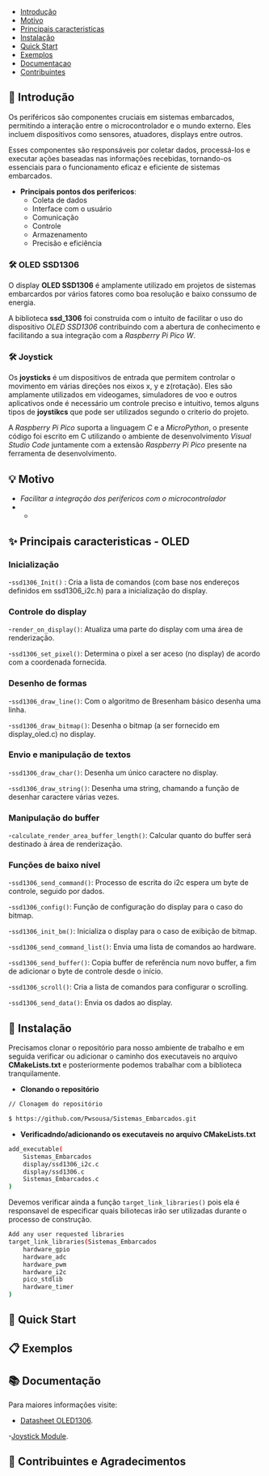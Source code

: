 - [Introdução](#-introdução)
- [Motivo](#-motivo)
- [Principais caracteristicas](#-principais-caracteristicas)
- [Instalação](#-instalacao)
- [Quick Start](#-quick-start)
- [Exemplos](#-exemplos)
- [Documentacao](#-documentacao)
- [Contribuintes](#-contribuintes)


## 🌟 Introdução

Os periféricos são componentes cruciais em sistemas embarcados, permitindo a interação entre o microcontrolador e o mundo externo. Eles incluem dispositivos como sensores, atuadores, displays entre outros. 

Esses componentes são responsáveis por coletar dados, processá-los e executar ações baseadas nas informações recebidas, tornando-os essenciais para o funcionamento eficaz e eficiente de sistemas embarcados.

- **Principais pontos dos perifericos**:
    - Coleta de dados
    - Interface com o usuário
    - Comunicação
    - Controle
    - Armazenamento
    - Precisão e eficiência

### 🛠️ OLED SSD1306

O display **OLED SSD1306** é amplamente utilizado em projetos de sistemas embarcardos por vários fatores como boa resolução e baixo conssumo de energia.

A biblioteca **ssd_1306** foi construida com o intuito de facilitar o uso do dispositivo *OLED SSD1306* contribuindo com a abertura de conhecimento e facilitando a sua integração com a *Raspberry Pi Pico W*. 

### 🛠️ Joystick 

Os **joysticks** é um dispositivos de entrada que permitem controlar o movimento em várias direções nos eixos x, y e z(rotação). Eles são amplamente utilizados em videogames, simuladores de voo e outros aplicativos onde é necessário um controle preciso e intuitivo, temos alguns tipos de **joystikcs** que pode ser utilizados segundo o criterio do projeto.

A *Raspberry Pi Pico* suporta a linguagem *C* e a *MicroPython*, o presente código foi escrito em C utilizando o ambiente de desenvolvimento *Visual Studio Code* juntamente com a extensão *Raspberry Pi Pico* presente na ferramenta de desenvolvimento.

## 💡 Motivo

- *Facilitar a integração dos perifericos com o microcontrolador*
- *

## ✨ Principais caracteristicas - OLED

### Inicialização

-`ssd1306_Init()` : Cria a lista de comandos (com base nos endereços definidos em ssd1306_i2c.h) para a inicialização do display.

### Controle do display

-`render_on_display()`: Atualiza uma parte do display com uma área de renderização.

-`ssd1306_set_pixel()`: Determina o pixel a ser aceso (no display) de acordo com a coordenada fornecida.

### Desenho de formas 

-`ssd1306_draw_line()`: Com o algoritmo de Bresenham básico desenha uma linha.

-`ssd1306_draw_bitmap()`: Desenha o bitmap (a ser fornecido em display_oled.c) no display.

### Envio e manipulação de textos

-`ssd1306_draw_char()`: Desenha um único caractere no display.

-`ssd1306_draw_string()`: Desenha uma string, chamando a função de desenhar 
caractere várias vezes.

### Manipulação do buffer

-`calculate_render_area_buffer_length()`: Calcular quanto do buffer será destinado à área de renderização.

### Funções de baixo nível

-`ssd1306_send_command()`: Processo de escrita do i2c espera um byte de controle, seguido por dados.

-`ssd1306_config()`: Função de configuração do display para o caso do bitmap.

-`ssd1306_init_bm()`: Inicializa o display para o caso de exibição de bitmap.

-`ssd1306_send_command_list()`: Envia uma lista de comandos ao hardware.

-`ssd1306_send_buffer()`: Copia buffer de referência num novo buffer, a fim de adicionar o byte de controle desde o início.

-`ssd1306_scroll()`: Cria a lista de comandos para configurar o scrolling.

-`ssd1306_send_data()`: Envia os dados ao display.

## 🔧 Instalação

Precisamos clonar o repositório para nosso ambiente de trabalho e em seguida verificar ou adicionar o caminho dos executaveis no arquivo **CMakeLists.txt** e posteriormente podemos trabalhar com a biblioteca tranquilamente.

- **Clonando o repositório**

```bash 
// Clonagem do repositório

$ https://github.com/Pwsousa/Sistemas_Embarcados.git

```
- **Verificadndo/adicionando os executaveis no arquivo CMakeLists.txt**

```bash 
add_executable(
    Sistemas_Embarcados 
    display/ssd1306_i2c.c
    display/ssd1306.c
    Sistemas_Embarcados.c 
)

```
Devemos verificar ainda a função `target_link_libraries()` pois ela é responsavel de especificar quais biliotecas irão ser utilizadas durante o processo de construção.

```bash
Add any user requested libraries
target_link_libraries(Sistemas_Embarcados 
    hardware_gpio
    hardware_adc
    hardware_pwm
    hardware_i2c
    pico_stdlib
    hardware_timer
)

```

## 🚀 Quick Start



## 📋 Exemplos



## 📚 Documentação

Para maiores informações visite:

- [Datasheet OLED1306](https://www.digikey.com/htmldatasheets/production/2047793/0/0/1/ssd1306.html?msockid=0fc5c8f0897d6ddd09eedc37882a6c9c).

-[Joystick Module](https://components101.com/modules/joystick-module).

## 👥 Contribuintes e Agradecimentos




